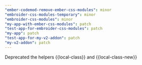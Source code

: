 ```yaml
---
"ember-codemod-remove-ember-css-modules": minor
"embroider-css-modules-temporary": minor
"embroider-css-modules": minor
"my-app-with-ember-css-modules": patch
"test-app-for-embroider-css-modules": patch
"my-app": patch
"test-app-for-my-v2-addon": patch
"my-v2-addon": patch
---
```


Deprecated the helpers {{local-class}} and {{local-class-new}}
